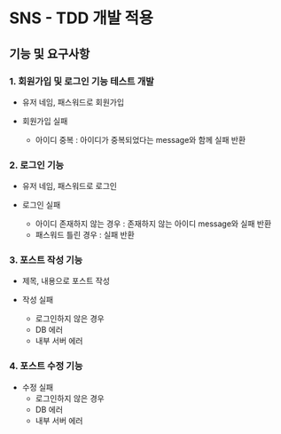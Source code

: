 # SNS - TDD 개발 적용

## 기능 및 요구사항

### 1. 회원가입 및 로그인 기능 테스트 개발

- 유저 네임, 패스워드로 회원가입

- 회원가입 실패
  - 아이디 중복 : 아이디가 중복되었다는 message와 함께 실패 반환

### 2. 로그인 기능

- 유저 네임, 패스워드로 로그인

- 로그인 실패
  - 아이디 존재하지 않는 경우 : 존재하지 않는 아이디 message와 실패 반환
  - 패스워드 틀린 경우 : 실패 반환


### 3. 포스트 작성 기능

- 제목, 내용으로 포스트 작성

- 작성 실패
  - 로그인하지 않은 경우
  - DB 에러
  - 내부 서버 에러

### 4. 포스트 수정 기능

- 수정 실패
  - 로그인하지 않은 경우
  - DB 에러
  - 내부 서버 에러
